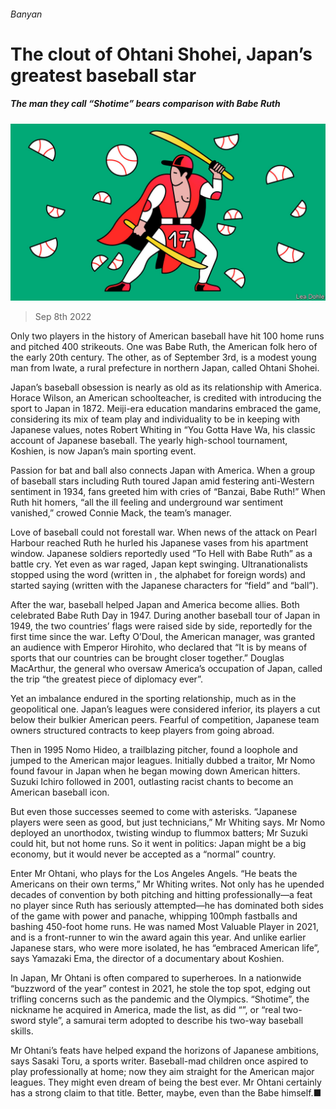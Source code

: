 ###### Banyan

# The clout of Ohtani Shohei, Japan’s greatest baseball star 

##### The man they call “Shotime” bears comparison with Babe Ruth 

![image](images/20220910_ASD001.jpg) 

> Sep 8th 2022 

Only two players in the history of American baseball have hit 100 home runs and pitched 400 strikeouts. One was Babe Ruth, the American folk hero of the early 20th century. The other, as of September 3rd, is a modest young man from Iwate, a rural prefecture in northern Japan, called Ohtani Shohei.

Japan’s baseball obsession is nearly as old as its relationship with America. Horace Wilson, an American schoolteacher, is credited with introducing the sport to Japan in 1872. Meiji-era education mandarins embraced the game, considering its mix of team play and individuality to be in keeping with Japanese values, notes Robert Whiting in “You Gotta Have Wa, his classic account of Japanese baseball. The yearly high-school tournament, Koshien, is now Japan’s main sporting event.

Passion for bat and ball also connects Japan with America. When a group of baseball stars including Ruth toured Japan amid festering anti-Western sentiment in 1934, fans greeted him with cries of “Banzai, Babe Ruth!” When Ruth hit homers, “all the ill feeling and underground war sentiment vanished,” crowed Connie Mack, the team’s manager.

Love of baseball could not forestall war. When news of the attack on Pearl Harbour reached Ruth he hurled his Japanese vases from his apartment window. Japanese soldiers reportedly used “To Hell with Babe Ruth” as a battle cry. Yet even as war raged, Japan kept swinging. Ultranationalists stopped using the word  (written in , the alphabet for foreign words) and started saying  (written with the Japanese characters for “field” and “ball”).

After the war, baseball helped Japan and America become allies. Both celebrated Babe Ruth Day in 1947. During another baseball tour of Japan in 1949, the two countries’ flags were raised side by side, reportedly for the first time since the war. Lefty O’Doul, the American manager, was granted an audience with Emperor Hirohito, who declared that “It is by means of sports that our countries can be brought closer together.” Douglas MacArthur, the general who oversaw America’s occupation of Japan, called the trip “the greatest piece of diplomacy ever”.

Yet an imbalance endured in the sporting relationship, much as in the geopolitical one. Japan’s leagues were considered inferior, its players a cut below their bulkier American peers. Fearful of competition, Japanese team owners structured contracts to keep players from going abroad.

Then in 1995 Nomo Hideo, a trailblazing pitcher, found a loophole and jumped to the American major leagues. Initially dubbed a traitor, Mr Nomo found favour in Japan when he began mowing down American hitters. Suzuki Ichiro followed in 2001, outlasting racist chants to become an American baseball icon.

But even those successes seemed to come with asterisks. “Japanese players were seen as good, but just technicians,” Mr Whiting says. Mr Nomo deployed an unorthodox, twisting windup to flummox batters; Mr Suzuki could hit, but not home runs. So it went in politics: Japan might be a big economy, but it would never be accepted as a “normal” country.

Enter Mr Ohtani, who plays for the Los Angeles Angels. “He beats the Americans on their own terms,” Mr Whiting writes. Not only has he upended decades of convention by both pitching and hitting professionally—a feat no player since Ruth has seriously attempted—he has dominated both sides of the game with power and panache, whipping 100mph fastballs and bashing 450-foot home runs. He was named Most Valuable Player in 2021, and is a front-runner to win the award again this year. And unlike earlier Japanese stars, who were more isolated, he has “embraced American life”, says Yamazaki Ema, the director of a documentary about Koshien.

In Japan, Mr Ohtani is often compared to  superheroes. In a nationwide “buzzword of the year” contest in 2021, he stole the top spot, edging out trifling concerns such as the pandemic and the Olympics. “Shotime”, the nickname he acquired in America, made the list, as did “”, or “real two-sword style”, a samurai term adopted to describe his two-way baseball skills. 

Mr Ohtani’s feats have helped expand the horizons of Japanese ambitions, says Sasaki Toru, a sports writer. Baseball-mad children once aspired to play professionally at home; now they aim straight for the American major leagues. They might even dream of being the best ever. Mr Ohtani certainly has a strong claim to that title. Better, maybe, even than the Babe himself.■





